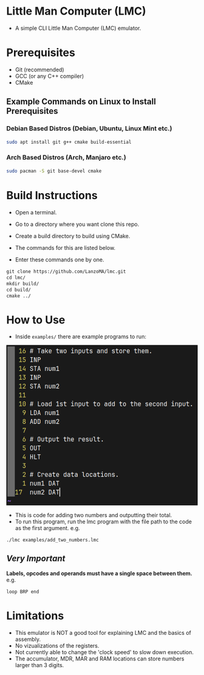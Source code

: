 # Little Man Computer (LMC)

* A simple CLI Little Man Computer (LMC) emulator.

# Prerequisites

* Git (recommended)
* GCC (or any C++ compiler)
* CMake

## Example Commands on Linux to Install Prerequisites

### Debian Based Distros (Debian, Ubuntu, Linux Mint etc.)

``` Bash
sudo apt install git g++ cmake build-essential
```

### Arch Based Distros (Arch, Manjaro etc.) 

``` Bash
sudo pacman -S git base-devel cmake
```

# Build Instructions

* Open a terminal.
* Go to a directory where you want clone this repo.
* Create a build directory to build using CMake.

* The commands for this are listed below.
* Enter these commands one by one.

```
git clone https://github.com/LanzoMA/lmc.git
cd lmc/
mkdir build/
cd build/
cmake ../
```

# How to Use

* Inside `examples/` there are example programs to run:

![Example LMC Code](assests/example-code.png)

* This is code for adding two numbers and outputting their total.
* To run this program, run the lmc program with the file path to the code as the first argument. e.g.

```
./lmc examples/add_two_numbers.lmc
```

## *Very Important*

**Labels, opcodes and operands must have a single space between them.** e.g. 

``` LMC
loop BRP end
```

# Limitations

* This emulator is NOT a good tool for explaining LMC and the basics of assembly.
* No vizualizations of the registers.
* Not currently able to change the 'clock speed' to slow down execution.
* The accumulator, MDR, MAR and RAM locations can store numbers larger than 3 digits.

